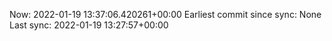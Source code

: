 Now: 2022-01-19 13:37:06.420261+00:00 Earliest commit since sync: None Last sync: 2022-01-19 13:27:57+00:00
